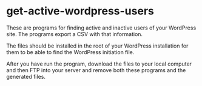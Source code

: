 # get-active-wordpress-users

These are programs for finding active and inactive users of your WordPress site. The programs export a CSV with that information.

The files should be installed in the root of your WordPress installation for them to be able to find the WordPress initiation file.

After you have run the program, download the files to your local computer and then FTP into your server and remove both these programs and the generated files.
